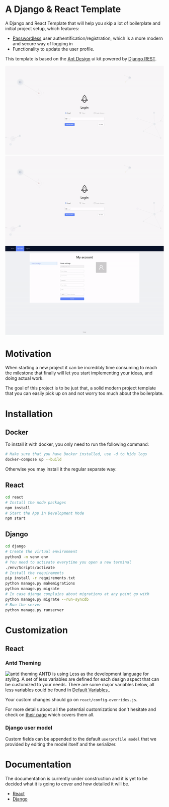 # A Django & React Template
A Django and React Template that will help you skip a lot of boilerplate and initial project setup, which features:
- [Passwordless](https://auth0.com/docs/connections/passwordless) user authentification/registration, which is a more modern and secure way of logging in
- Functionality to update the user profile.

This template is based on the [Ant Design](https://ant.design) ui kit powered by [Django REST](https://www.django-rest-framework.org/).

![login](/img/login_error.gif)
![login](/img/login_success.gif)
![login](/img/update_profile.gif)

# Motivation
When starting a new project it can be incredibly time consuming to reach the milestone that finally will let you start implementing your ideas, and doing actual work.

The goal of this project is to be just that, a solid modern project template that you can easily pick up on and not worry too much about the boilerplate.

# Installation
## Docker
To install it with docker, you only need to run the following command:
```bash
# Make sure that you have Docker installed, use -d to hide logs
docker-compose up --build
```
Otherwise you may install it the regular separate way:
## React
```bash
cd react
# Install the node packages
npm install
# Start the App in Development Mode
npm start
```

## Django
```bash
cd django
# Create the virtual environment
python3 -m venv env 
# You need to activate everytime you open a new terminal
./env/Scripts/activate
# Install the requirements
pip install -r requirements.txt 
python manage.py makemigrations
python manage.py migrate
# In case django complains about migrations at any point go with
python manage.py migrate --run-syncdb
# Run the server
python manage.py runserver
```

# Customization
## React
###  Antd Theming
![antd theming](https://zos.alipayobjects.com/rmsportal/zTFoszBtDODhXfLAazfSpYbSLSEeytoG.png)
ANTD is using Less as the development language for styling. A set of less variables are defined for each design aspect that can be customized to your needs.
There are some major variables below, all less variables could be found in [Default Variables.](https://github.com/ant-design/ant-design/blob/master/components/style/themes/default.less). 

Your custom changes should go on `react/config-overrides.js`.

For more details about all the potential customizations don't hesitate and check on [their page](https://ant.design/docs/react/customize-theme) which covers them all.

### Django user model
Custom fields can be appended to the default `userprofile model` that we provided by editing the model itself and the serializer.



# Documentation
The documentation is currently under construction and it is yet to be decided what it is going to cover and how detailed it will be.
- [React](./docs/react/README.md)
- [Django](./docs/django/README.md)
